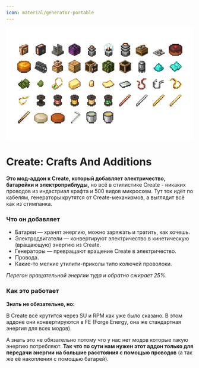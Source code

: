 ```yaml
---
icon: material/generator-portable
---
```

![create-crafts-and-additions-items.png](../../../../assets/img/mods/create/create-crafts-and-additions-items.png)
# Create: Crafts And Additions

**Это мод-аддон к Create, который добавляет электричество, батарейки и электроприблуды,** но всё в стилистике Create - никаких проводов из индастриал крафта и 500 видов микросхем. 
Тут ток идёт по кабелям, генераторы крутятся от Create-механизмов, а выглядит всё как из стимпанка.

### Что он добавляет

- Батареи — хранят энергию, можно заряжать и тратить, как хочешь.
- Электродвигатели — конвертируют электричество в кинетическую (вращающую) энергию из Create.
- Генераторы — превращают вращение Create в электричество.
- Провода.
- Какие-то мелкие утилити-приколы типо колючей проволоки.

_Перегон вращательной энергии туда и обратно сжирает 25%._

### Как это работает
**Знать не обязательно, но:**

В Create всё крутится через SU и RPM как уже было сказано. В этом аддоне они конвертируются в FE (Forge Energy, она же стандартная энергия для всех модов).

А знать это не обязательно потому что у нас нет модов которые такую энергию потребляют. **Так что по сути нам нужен этот аддон только для передачи энергии на большие расстояния с помощью проводов** (а так же её накопления с помощью батарей). 